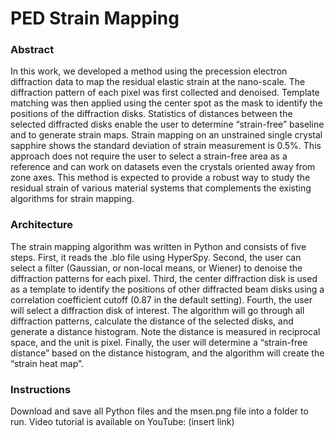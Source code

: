 # PED Strain Mapping

### Abstract
In this work, we developed a method using the precession electron diffraction data to
map the residual elastic strain at the nano-scale. The diffraction pattern of each pixel was
first collected and denoised. Template matching was then applied using the center spot as
the mask to identify the positions of the diffraction disks. Statistics of distances between
the selected diffracted disks enable the user to determine “strain-free” baseline and to
generate strain maps. Strain mapping on an unstrained single crystal sapphire shows the
standard deviation of strain measurement is 0.5%. This approach does not require the user to select a
strain-free area as a reference and can work on datasets even the crystals oriented away
from zone axes. This method is expected to provide a robust way to study the residual
strain of various material systems that complements the existing algorithms for strain
mapping.


### Architecture
The strain mapping algorithm was written in Python and consists of five steps. 
First, it reads the .blo file using HyperSpy. Second, the
user can select a filter (Gaussian, or non-local means, or Wiener) to denoise the
diffraction patterns for each pixel. Third, the center diffraction disk is used as a template
to identify the positions of other diffracted beam disks using a correlation coefficient
cutoff (0.87 in the default setting). Fourth, the user will select a diffraction disk of
interest. The algorithm will go through all diffraction patterns, calculate the distance of
the selected disks, and generate a distance histogram. Note the distance is measured in
reciprocal space, and the unit is pixel. Finally, the user will determine a “strain-free
distance” based on the distance histogram, and the algorithm will create the “strain heat
map”.


### Instructions
Download and save all Python files and the msen.png file into a folder to run. 
Video tutorial is available on YouTube: (insert link)
